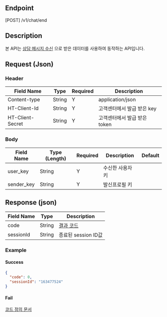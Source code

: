 ## Endpoint
[POST] /v1/chat/end

## Description
본 API는 [상담 메시지 수신](./상담%20메시지%20수신) 으로 받은 데이터를 사용하여 동작하는 API입니다.

## Request (Json)
### Header
| Field Name       | Type   | Required | Description            |
|------------------|--------|----------|------------------------|
| Content-type     | String | Y        | application/json       |
| HT-Client-Id     | String | Y        | 고객센터에서 발급 받은 key      |
| HT-Client-Secret | String | Y        | 고객센터에서 발급 받은 token    |

### Body
| Field Name | Type (Length) | Required | Description         | Default |
|------------|---------------|----------|---------------------|---------|
| user_key   | String        | Y        | 수신한 사용자 키           |         |
| sender_key | String        | Y        | 발신프로필 키             |         |

## Response (json)
| Field Name | Type   | Description               |
|------------|--------|---------------------------|
| code       | String | [결과 코드](./API%20코드%20정의)  |
| sessionId  | String | 종료된 session ID값           |

### Example

#### Success
```json
{
  "code": 0,
  "sessionId": "163477524"
}
```

#### Fail
[코드 정의 문서](./API%20코드%20정의)
